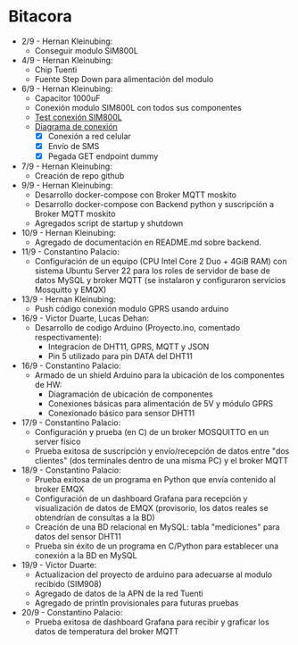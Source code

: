 # Bitacora
- 2/9 - Hernan Kleinubing: 
  - Conseguir modulo SIM800L
- 4/9 - Hernan Kleinubing:
  - Chip Tuenti 
  - Fuente Step Down para alimentación del modulo
- 6/9 - Hernan Kleinubing:
  - Capacitor 1000uF
  - Conexión modulo SIM800L con todos sus componentes
  -  [Test conexión SIM800L](./imagenes/conexion-sim800l.jpeg)
  -  [Diagrama de conexión](./imagenes/diagrama-sim800l.jpeg)
        - [x] Conexión a red celular
        - [x] Envío de SMS
        - [x] Pegada GET endpoint dummy 
- 7/9 - Hernan Kleinubing:
  - Creación de repo github
- 9/9 - Hernan Kleinubing:
  - Desarrollo docker-compose con Broker MQTT moskito
  - Desarrollo docker-compose con Backend python y suscripción a Broker MQTT moskito
  - Agregados script de startup y shutdown
- 10/9 - Hernan Kleinubing:
  - Agregado de documentación en README.md sobre backend.
- 11/9 - Constantino Palacio:
  - Configuración de un equipo (CPU Intel Core 2 Duo + 4GiB RAM) con sistema Ubuntu Server 22 para los roles de servidor de base de datos MySQL y broker MQTT (se instalaron y configuraron servicios Mosquitto y EMQX)
- 13/9 - Hernan Kleinubing:
  - Push código conexión modulo GPRS usando arduino
- 16/9 - Victor Duarte, Lucas Dehan:
  - Desarrollo de codigo Arduino (Proyecto.ino, comentado respectivamente):
    - Integracion de DHT11, GPRS, MQTT y JSON   
    - Pin 5 utilizado para pin DATA del DHT11   
- 16/9 - Constantino Palacio:
  - Armado de un shield Arduino para la ubicación de los componentes de HW:
    - Diagramación de ubicación de componentes
    - Conexiones básicas para alimentación de 5V y módulo GPRS
    - Conexionado básico para sensor DHT11
- 17/9 - Constantino Palacio:
  - Configuración y prueba (en C) de un broker MOSQUITTO en un server físico
  - Prueba exitosa de suscripción y envío/recepción de datos entre "dos clientes" (dos terminales dentro de una misma PC) y el broker MQTT
- 18/9 - Constantino Palacio:
  - Prueba exitosa de un programa en Python que envía contenido al broker EMQX
  - Configuración de un dashboard Grafana para recepción y visualización de datos de EMQX (provisorio, los datos reales se obtendrían de consultas a la BD)
  - Creación de una BD relacional en MySQL: tabla "mediciones" para datos del sensor DHT11
  - Prueba sin éxito de un programa en C/Python para establecer una conexión a la BD en MySQL
- 19/9 - Victor Duarte:
  - Actualizacion del proyecto de arduino para adecuarse al modulo recibido (SIM908)
  - Agregado de datos de la APN de la red Tuenti
  - Agregado de println provisionales para futuras pruebas
- 20/9 - Constantino Palacio:
  - Prueba exitosa de dashboard Grafana para recibir y graficar los datos de temperatura del broker MQTT
